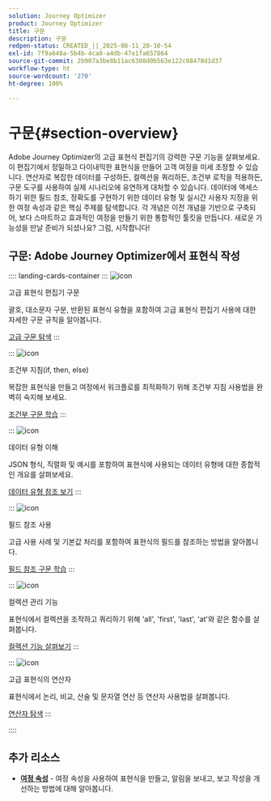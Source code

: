 ```yaml
---
solution: Journey Optimizer
product: Journey Optimizer
title: 구문
description: 구문
redpen-status: CREATED_||_2025-08-11_20-10-54
exl-id: 7f9a648a-5b4b-4ca0-a4db-47e1fa657864
source-git-commit: 2b907a3be8b11ac6308d0b563e122c88478d1d37
workflow-type: ht
source-wordcount: '270'
ht-degree: 100%

---
```


# 구문{#section-overview}

Adobe Journey Optimizer의 고급 표현식 편집기의 강력한 구문 기능을 살펴보세요. 이 편집기에서 정밀하고 다이내믹한 표현식을 만들어 고객 여정을 미세 조정할 수 있습니다. 연산자로 복잡한 데이터를 구성하든, 컬렉션을 쿼리하든, 조건부 로직을 적용하든, 구문 도구를 사용하여 실제 시나리오에 유연하게 대처할 수 있습니다. 데이터에 액세스하기 위한 필드 참조, 정확도를 구현하기 위한 데이터 유형 및 실시간 사용자 지정을 위한 여정 속성과 같은 핵심 주제를 탐색합니다. 각 개념은 이전 개념을 기반으로 구축되어, 보다 스마트하고 효과적인 여정을 만들기 위한 통합적인 툴킷을 만듭니다. 새로운 가능성을 만날 준비가 되셨나요? 그럼, 시작합니다!

## 구문: Adobe Journey Optimizer에서 표현식 작성

:::: landing-cards-container
:::
![icon](https://cdn.experienceleague.adobe.com/icons/code-branch.svg)

고급 표현식 편집기 구문

괄호, 대소문자 구분, 반환된 표현식 유형을 포함하여 고급 표현식 편집기 사용에 대한 자세한 구문 규칙을 알아봅니다.

[고급 구문 탐색](../using/building-journeys/expression/generalities.md)
:::

:::
![icon](https://cdn.experienceleague.adobe.com/icons/list-check.svg)

조건부 지침(if, then, else)

복잡한 표현식을 만들고 여정에서 워크플로를 최적화하기 위해 조건부 지침 사용법을 완벽히 숙지해 보세요.

[조건부 구문 학습](../using/building-journeys/expression/conditional-instruction.md)
:::

:::
![icon](https://cdn.experienceleague.adobe.com/icons/book.svg)

데이터 유형 이해

JSON 형식, 직렬화 및 예시를 포함하여 표현식에 사용되는 데이터 유형에 대한 종합적인 개요를 살펴보세요.

[데이터 유형 참조 보기](../using/building-journeys/expression/data-types.md)
:::

:::
![icon](https://cdn.experienceleague.adobe.com/icons/code-branch.svg)

필드 참조 사용

고급 사용 사례 및 기본값 처리를 포함하여 표현식의 필드를 참조하는 방법을 알아봅니다.

[필드 참조 구문 학습](../using/building-journeys/expression/field-references.md)
:::

:::
![icon](https://cdn.experienceleague.adobe.com/icons/gear.svg)

컬렉션 관리 기능

표현식에서 컬렉션을 조작하고 쿼리하기 위해 &#39;all&#39;, &#39;first&#39;, &#39;last&#39;, &#39;at&#39;와 같은 함수를 살펴봅니다.

[컬렉션 기능 살펴보기](../using/building-journeys/expression/collection-management-functions.md)
:::

:::
![icon](https://cdn.experienceleague.adobe.com/icons/screwdriver-wrench.svg)

고급 표현식의 연산자

표현식에서 논리, 비교, 산술 및 문자열 연산 등 연산자 사용법을 살펴봅니다.

[연산자 탐색](../using/building-journeys/expression/operators.md)
:::

::::


## 추가 리소스

- **[여정 속성](../using/building-journeys/expression/journey-properties.md)** - 여정 속성을 사용하여 표현식을 만들고, 알림을 보내고, 보고 작성을 개선하는 방법에 대해 알아봅니다.
